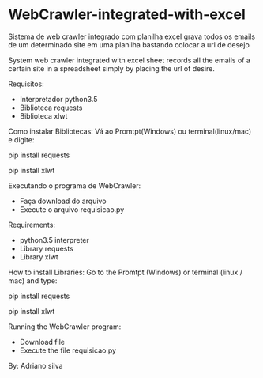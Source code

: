 # WebCrawler-integrated-with-excel



Sistema de web crawler integrado com planilha excel grava todos os emails de um determinado site em uma planilha bastando colocar a url de desejo

System web crawler integrated with excel sheet records all the emails of a certain site in a spreadsheet simply by placing the url of desire.

Requisitos:
- Interpretador python3.5
- Biblioteca requests
- Biblioteca xlwt

Como instalar Bibliotecas:
Vá ao Promtpt(Windows) ou terminal(linux/mac) e digite:

pip install requests 

pip install xlwt

Executando o programa de WebCrawler:
- Faça download do arquivo
- Execute o arquivo requisicao.py 

Requirements:
- python3.5 interpreter
- Library requests
- Library xlwt

How to install Libraries:
Go to the Promtpt (Windows) or terminal (linux / mac) and type:

pip install requests

pip install xlwt

Running the WebCrawler program:
- Download file
- Execute the file requisicao.py



By: Adriano silva
